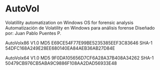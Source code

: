# AutoVol
Volatillity automatization on Windows OS for forensic analysis
Automatización de Volatility en Windows para análisis forense 
Diseñado por: Juan Pablo Puentes P.

AutoVolx86 V1.0
MD5     E69CE54F77E99BE5235385EEF3C83646
SHA-1   54DFC168A249E28EE680140EA84AEB36AB27D84E

AutoVolx64 V1.0
MD5     9F0DA105656D7CF6A28A37B408A34262
SHA-1   50479CB976CB5ABA9C9886F108AA2DAD56933E48
